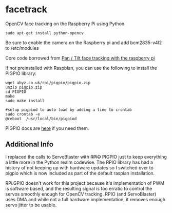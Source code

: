 facetrack
=========

OpenCV face tracking on the Raspberry Pi using Python
```
sudo apt-get install python-opencv
```
Be sure to enable the camera on the Raspberry pi and add bcm2835-v4l2 to /etc/modules

Core code borrowed from [Pan / Tilt face tracking with the raspberry pi](http://instructables.com/id/Pan-Tilt-face-tracking-with-the-raspberry-pi "instructables")

If not preinstalled with Raspbian, you can use the following to install the PIGPIO library:
```
wget abyz.co.uk/rpi/pigpio/pigpio.zip
unzip pigpio.zip
cd PIGPIO
make
sudo make install

#setup pigpiod to auto load by adding a line to crontab
sudo crontab -e
@reboot  /usr/local/bin/pigpiod
```


PIGPIO docs are [here](http://abyz.me.uk/rpi/pigpio/python.html) if you need them.


Additional Info
---------------
I replaced the calls to ServoBlaster with ~~RPIO~~ PIGPIO just to keep everything a little more in the Python realm codewise.  The RPIO library has had a history of not keeping up with hardware updates so I switched over to pigpio which is now included as part of the default raspian installation.

RPi.GPIO doesn't work for this project because it's implementation of PWM is software based, and the resulting signal is too erratic to control the servos smoothly enough for OpenCV tracking.  RPIO (and ServoBlaster) uses DMA and while not a full hardware implementation, it removes enough servo jitter to be usable.

